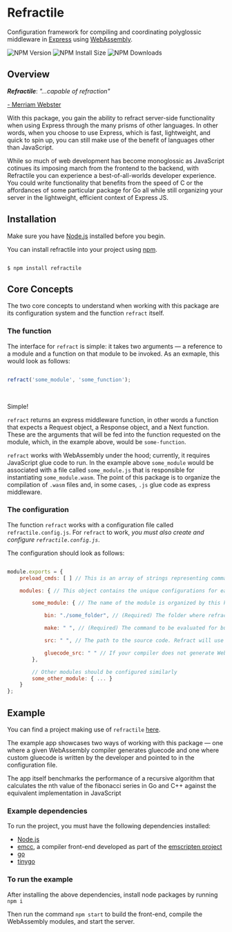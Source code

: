 # Refractile

Configuration framework for compiling and coordinating polyglossic middleware in [Express](https://github.com/expressjs/express) using [WebAssembly](https://webassembly.org/).

![NPM Version][npm-version-image]
![NPM Install Size][npm-install-size-image]
![NPM Downloads][npm-downloads-image]

[npm-downloads-image]: https://badgen.net/npm/dm/refractile
[npm-downloads-url]: https://npmcharts.com/compare/refractile?minimal=true
[npm-install-size-image]: https://badgen.net/packagephobia/install/refractile
[npm-install-size-url]: https://packagephobia.com/result?p=refractile
[npm-url]: https://npmjs.org/package/refractile
[npm-version-image]: https://badgen.net/npm/v/refractile

## Overview

**_Refractile_**: _"...capable of refraction"_

[- Merriam Webster](https://www.merriam-webster.com/dictionary/refractile)

With this package, you gain the ability to refract server-side functionality when using Express through the many prisms of other languages. In other words, when you choose to use Express, which is fast, lightweight, and quick to spin up, you can still make use of the benefit of languages other than JavaScript.

While so much of web development has become monoglossic as JavaScript cotinues its imposing march from the frontend to the backend, with Refractile you can experience a best-of-all-worlds developer experience. You could write functionality that benefits from the speed of C or the affordances of some particular package for Go all while still organizing your server in the lightweight, efficient context of Express JS.

## Installation

Make sure you have [Node.js](https://nodejs.org/en/) installed before you begin.

You can install refractile into your project using [npm](https://www.npmjs.com/).

```console

$ npm install refractile

```

## Core Concepts

The two core concepts to understand when working with this package are its configuration system and the function `refract` itself.

### The function

The interface for `refract` is simple: it takes two arguments — a reference to a module and a function on that module to be invoked. As an exmaple, this would look as follows:

```js

refract('some_module', 'some_function');

```
<br/>

Simple!

`refract` returns an express middleware function, in other words a function that expects a Request object, a Response object, and a Next function. These are the arguments that will be fed into the function requested on the module, which, in the example above, would be `some-function`.

`refract` works with WebAssembly under the hood; currently, it requires JavaScript glue code to run. In the example above `some_module` would be associated with a file called `some_module.js` that is responsible for instantiating `some_module.wasm`. The point of this package is to organize the compilation of `.wasm` files and, in some cases, `.js` glue code as express middleware.

### The configuration

The function `refract` works with a configuration file called `refractile.config.js`. For `refract` to work, _you must also create and configure `refractile.config.js`_.

The configuration should look as follows:

```js

module.exports = {
    preload_cmds: [ ] // This is an array of strings representing commands that will run when the configuration is loaded. Use it to create or copy any resources that your modules will depend on

    modules: { // This object contains the unique configurations for each module you want to include

        some_module: { // The name of the module is organized by this key

            bin: "./some_folder", // (Required) The folder where refractile will look for the JS module

            make: " ", // (Required) The command to be evaluated for building sources into WASM modules

            src: " ", // The path to the source code. Refract will use this reference to determine if the module needs to be rebuilt after the code updates.

            gluecode_src: " " // If your compiler does not generate WebAssembly gluecode, you can write your own. When you point to it with this option, it will be copied into the bin folder with a name matching the module key (e.g. some_module) and a .js extension after the .wasm file was compiled.
        },

        // Other modules should be configured similarly
        some_other_module: { ... }
    }
};

```

## Example

You can find a project making use of `refractile` [here](https://github.com/BufoOs/refractile-example).

The example app showcases two ways of working with this package — one where a given WebAssembly compiler generates gluecode and one where custom gluecode is written by the developer and pointed to in the configuration file.

The app itself benchmarks the performance of a recursive algorithm that calculates the nth value of the fibonacci series in Go and C++ against the equivalent implementation in JavaScript

### Example dependencies

To run the project, you must have the following dependencies installed:

- [Node.js](https://nodejs.org/en/)
- [emcc](https://emscripten.org/docs/tools_reference/emcc.html), a compiler front-end developed as part of the [emscripten project](https://emscripten.org/index.html)
- [go](https://go.dev/doc/install)
- [tinygo](https://tinygo.org/getting-started/install/)

### To run the example

After installing the above dependencies, install node packages by running `npm i`

Then run the command `npm start` to build the front-end, compile the WebAssembly modules, and start the server.
